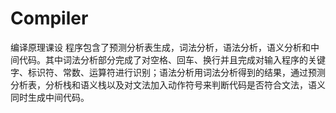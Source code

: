 # Compiler
编译原理课设
程序包含了预测分析表生成，词法分析，语法分析，语义分析和中间代码。其中词法分析部分完成了对空格、回车、换行并且完成对输入程序的关键字、标识符、常数、运算符进行识别；语法分析用词法分析得到的结果，通过预测分析表，分析栈和语义栈以及对文法加入动作符号来判断代码是否符合文法，语义同时生成中间代码。
